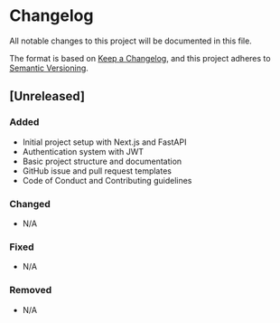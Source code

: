 # Changelog

All notable changes to this project will be documented in this file.

The format is based on [Keep a Changelog](https://keepachangelog.com/en/1.0.0/),
and this project adheres to [Semantic Versioning](https://semver.org/spec/v2.0.0.html).

## [Unreleased]

### Added
- Initial project setup with Next.js and FastAPI
- Authentication system with JWT
- Basic project structure and documentation
- GitHub issue and pull request templates
- Code of Conduct and Contributing guidelines

### Changed
- N/A

### Fixed
- N/A

### Removed
- N/A

